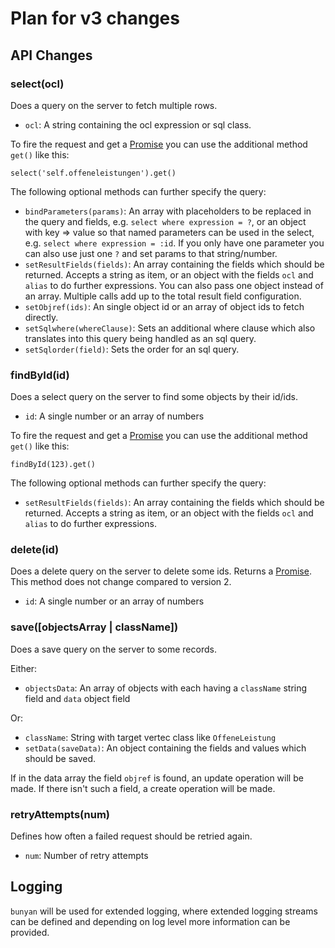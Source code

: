 # Plan for v3 changes

## API Changes

### select(ocl)

Does a query on the server to fetch multiple rows.

* `ocl`: A string containing the ocl expression or sql class.

To fire the request and get a [Promise](https://github.com/petkaantonov/bluebird) you can use the additional method `get()` like this:

`select('self.offeneleistungen').get()`

The following optional methods can further specify the query:

* `bindParameters(params)`: An array with placeholders to be replaced in the query and fields, e.g. `select where expression = ?`, or an object with key => value so that named parameters can be used in the select, e.g. `select where expression = :id`. If you only have one parameter you can also use just one `?` and set params to that string/number.
* `setResultFields(fields)`: An array containing the fields which should be returned. Accepts a string as item, or an object with the fields `ocl` and `alias` to do further expressions. You can also pass one object instead of an array. Multiple calls add up to the total result field configuration. 
* `setObjref(ids)`: An single object id or an array of object ids to fetch directly.
* `setSqlwhere(whereClause)`: Sets an additional where clause which also translates into this query being handled as an sql query.
* `setSqlorder(field)`: Sets the order for an sql query.


### findById(id)

Does a select query on the server to find some objects by their id/ids.

* `id`: A single number or an array of numbers

To fire the request and get a [Promise](https://github.com/petkaantonov/bluebird) you can use the additional method `get()` like this:

`findById(123).get()`

The following optional methods can further specify the query:

* `setResultFields(fields)`: An array containing the fields which should be returned. Accepts a string as item, or an object with the fields `ocl` and `alias` to do further expressions.


### delete(id)

Does a delete query on the server to delete some ids. Returns a [Promise](https://github.com/petkaantonov/bluebird).
This method does not change compared to version 2.

* `id`: A single number or an array of numbers


### save([objectsArray | className])

Does a save query on the server to some records.

Either:

* `objectsData`: An array of objects with each having a `className` string field and `data` object field

Or:

* `className`: String with target vertec class like `OffeneLeistung`
* `setData(saveData)`: An object containing the fields and values which should be saved.

If in the data array the field `objref` is found, an update operation will be made. If there isn't such a field, a create operation will be made.


### retryAttempts(num)

Defines how often a failed request should be retried again.

* `num`: Number of retry attempts


## Logging

`bunyan` will be used for extended logging, where extended logging streams can be defined and depending on log level more information can be provided.
